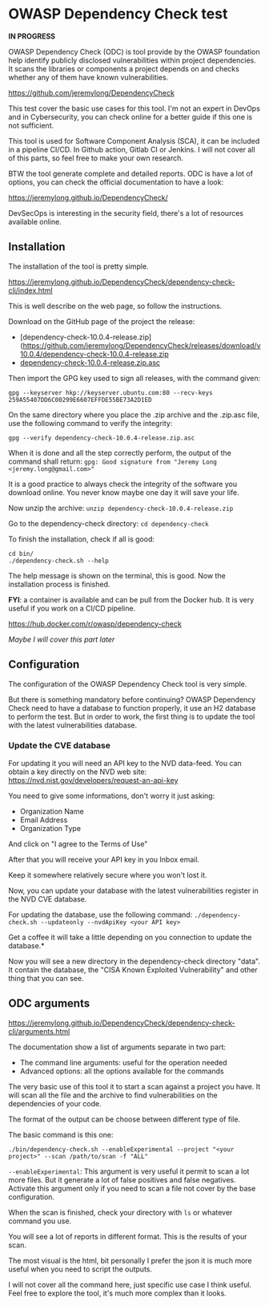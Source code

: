 # OWASP Dependency Check test

**IN PROGRESS**

OWASP Dependency Check (ODC) is tool provide by the OWASP foundation help identify publicly disclosed vulnerabilities within project dependencies. It scans the libraries or components a project depends on and checks whether any of them have known vulnerabilities.

https://github.com/jeremylong/DependencyCheck

This test cover the basic use cases for this tool. I'm not an expert in DevOps and in Cybersecurity, you can check online for a better guide if this one is not sufficient.

This tool is used for Software Component Analysis (SCA), it can be included in a pipeline CI/CD. In Github action, Gitlab CI or Jenkins. I will not cover all of this parts, so feel free to make your own research.

BTW the tool generate complete and detailed reports. ODC is have a lot of options, you can check the official documentation to have a look:

https://jeremylong.github.io/DependencyCheck/

DevSecOps is interesting in the security field, there's a lot of resources available online.

## Installation

The installation of the tool is pretty simple.

https://jeremylong.github.io/DependencyCheck/dependency-check-cli/index.html

This is well describe on the web page, so follow the instructions.

Download on the GitHub page of the project the release:
- [dependency-check-10.0.4-release.zip](https://github.com/jeremylong/DependencyCheck/releases/download/v10.0.4/dependency-check-10.0.4-release.zip
- [dependency-check-10.0.4-release.zip.asc](https://github.com/jeremylong/DependencyCheck/releases/download/v10.0.4/dependency-check-10.0.4-release.zip.asc)

Then import the GPG key used to sign all releases, with the command given:

`gpg --keyserver hkp://keyserver.ubuntu.com:80 --recv-keys 259A55407DD6C00299E6607EFFDE55BE73A2D1ED`

On the same directory where you place the .zip archive and the .zip.asc file, use the following command to verify the integrity:

`gpg --verify dependency-check-10.0.4-release.zip.asc`

When it is done and all the step correctly perform, the output of the command shall return:
`gpg: Good signature from "Jeremy Long <jeremy.long@gmail.com>"`

It is a good practice to always check the integrity of the software you download online. You never know maybe one day it will save your life.

Now unzip the archive: `unzip dependency-check-10.0.4-release.zip`

Go to the dependency-check directory: `cd dependency-check`

To finish the installation, check if all is good:
```
cd bin/
./dependency-check.sh --help
```

The help message is shown on the terminal, this is good. Now the installation process is finished.

**FYI**: a container is available and can be pull from the Docker hub. It is very useful if you work on a CI/CD pipeline.

https://hub.docker.com/r/owasp/dependency-check

*Maybe I will cover this part later*

## Configuration

The configuration of the OWASP Dependency Check tool is very simple.

But there is something mandatory before continuing? OWASP Dependency Check need to have a database to function properly, it use an H2 database to perform the test. But in order to work, the first thing is to update the tool with the latest vulnerabilities database.

### Update the CVE database

For updating it you will need an API key to the NVD data-feed. You can obtain a key directly on the NVD web site:
https://nvd.nist.gov/developers/request-an-api-key

You need to give some informations, don't worry it just asking:
- Organization Name
- Email Address
- Organization Type

And click on "I agree to the Terms of Use"

After that you will receive your API key in you Inbox email.

Keep it somewhere relatively secure where you won't lost it.

Now, you can update your database with the latest vulnerabilities register in the NVD CVE database.

For updating the database, use the following command: `./dependency-check.sh --updateonly --nvdApiKey <your API key>`

Get a coffee it will take a little depending on you connection to update the database.*

Now you will see a new directory in the dependency-check directory "data". It contain the database, the "CISA Known Exploited Vulnerability" and other thing that you can see.

## ODC arguments

https://jeremylong.github.io/DependencyCheck/dependency-check-cli/arguments.html

The documentation show a list of arguments separate in two part:
- The command line arguments: useful for the operation needed
- Advanced options: all the options available for the commands

The very basic use of this tool it to start a scan against a project you have. It will scan all the file and the archive to find vulnerabilities on the dependencies of your code.

The format of the output can be choose between different type of file.

The basic command is this one:

`./bin/dependency-check.sh --enableExperimental --project "<your project>" --scan /path/to/scan -f "ALL"`

`--enableExperimental`: This argument is very useful it permit to scan a lot more files. But it generate a lot of false positives and false negatives. Activate this argument only if you need to scan a file not cover by the base configuration.

When the scan is finished, check your directory with `ls` or whatever command you use.

You will see a lot of reports in different format. This is the results of your scan.

The most visual is the html, bit personally I prefer the json it is much more useful when you need to script the outputs.

I will not cover all the command here, just specific use case I think useful. Feel free to explore the tool, it's much more complex than it looks.